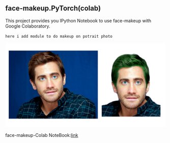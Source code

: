 ## face-makeup.PyTorch(colab)
This project provides you IPython Notebook to use face-makeup with Google Colaboratory.

 ``here i add module to do makeup on potrait photo``
 
 ![](https://github.com/ash11sh/face-makeup.PyTorch/blob/master/makeup.png)
 
 face-makeup-Colab NoteBook:[link](https://colab.research.google.com/github/ash11sh/face-makeup.PyTorch/blob/master/face_makeup.ipynb)
